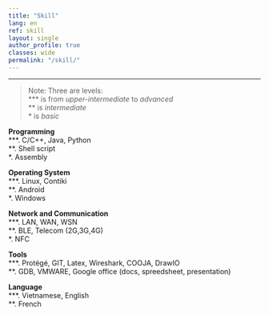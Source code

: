 ```yaml
---
title: "Skill"   
lang: en
ref: skill
layout: single
author_profile: true 
classes: wide
permalink: "/skill/"  
---
```

----
> Note: Three are levels:   
> \*\*\* is from *upper-intermediate* to *advanced*   
> \*\* is *intermediate*  
> \* is *basic*  

**Programming**    
\*\*\*. C/C++, Java, Python    
\*\*. Shell script  
\*. Assembly  

**Operating System**  
\*\*\*. Linux, Contiki      
\*\*. Android      
\*. Windows  

**Network and Communication**  
\*\*\*. LAN, WAN, WSN       
\*\*. BLE, Telecom (2G,3G,4G)          
\*. NFC  

**Tools**  
\*\*\*. Protégé, GIT, Latex, Wireshark, COOJA, DrawIO         
\*\*. GDB, VMWARE, Google office (docs, spreedsheet, presentation)  

**Language**  
\*\*\*. Vietnamese, English  
\*\*. French                 
